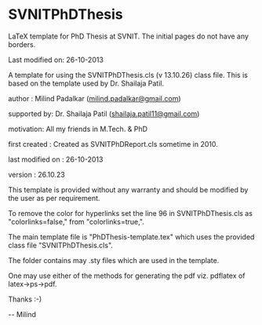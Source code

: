 SVNITPhDThesis
==============

LaTeX template for PhD Thesis at SVNIT. The initial pages do not have any borders.

Last modified on: 26-10-2013

A template for using the SVNITPhDThesis.cls (v 13.10.26) class file. This is based on the template used by Dr. Shailaja Patil.



author : Milind Padalkar (milind.padalkar@gmail.com)

supported by: Dr. Shailaja Patil (shailaja.patil11@gmail.com)

motivation: All my friends in M.Tech. & PhD

first created : Created as SVNITPhDReport.cls sometime in 2010.

last modified on : 26-10-2013

version : 26.10.23



This template is provided without any warranty and should be modified by the user as per requirement.

To remove the color for hyperlinks set the line 96 in SVNITPhDThesis.cls as "colorlinks=false," from "colorlinks=true,".


The main template file is "PhDThesis-template.tex" which uses the provided class file
"SVNITPhDThesis.cls".

The folder contains may .sty files which are used in the template.

One may use either of the methods for generating the pdf viz. pdflatex of latex->ps->pdf.

Thanks :-)

--
Milind
